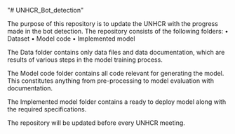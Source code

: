 "# UNHCR_Bot_detection" 

The purpose of this repository is to update the UNHCR with the progress made in the bot detection. 
The repository consists of the following folders:
•	Dataset
•	Model code
•	Implemented model

The Data folder contains only data files and data documentation, which are results of various steps in the model training process.

The Model code folder contains all code relevant for generating the model. This constitutes anything from pre-processing to model evaluation with documentation.

The Implemented model folder contains a ready to deploy model along with the required specifications. 

The repository will be updated before every UNHCR meeting.

